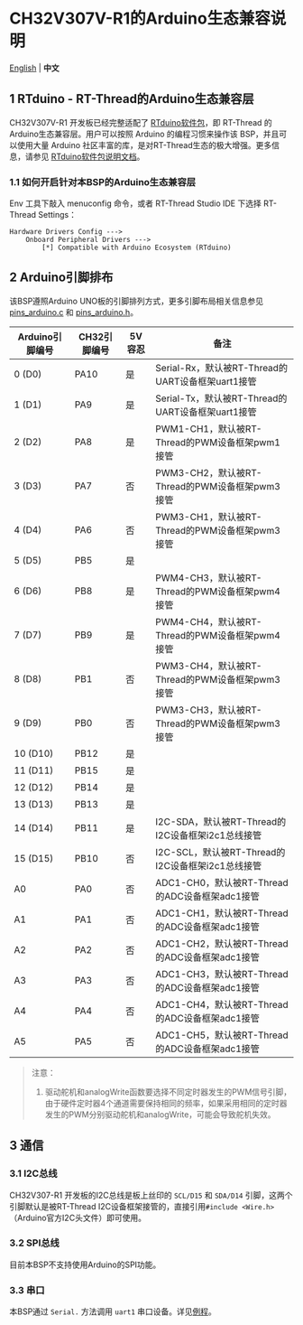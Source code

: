# CH32V307V-R1的Arduino生态兼容说明

[English](README.md) | **中文**

## 1 RTduino - RT-Thread的Arduino生态兼容层

CH32V307V-R1 开发板已经完整适配了 [RTduino软件包](https://github.com/RTduino/RTduino)，即 RT-Thread 的 Arduino生态兼容层。用户可以按照 Arduino 的编程习惯来操作该 BSP，并且可以使用大量 Arduino 社区丰富的库，是对RT-Thread生态的极大增强。更多信息，请参见 [RTduino软件包说明文档](https://github.com/RTduino/RTduino)。

### 1.1 如何开启针对本BSP的Arduino生态兼容层

Env 工具下敲入 menuconfig 命令，或者 RT-Thread Studio IDE 下选择 RT-Thread Settings：

```Kconfig
Hardware Drivers Config --->
    Onboard Peripheral Drivers --->
        [*] Compatible with Arduino Ecosystem (RTduino)
```

## 2 Arduino引脚排布

该BSP遵照Arduino UNO板的引脚排列方式，更多引脚布局相关信息参见 [pins_arduino.c](./pins_arduino.c) 和 [pins_arduino.h](./pins_arduino.h)。

| Arduino引脚编号 | CH32引脚编号 | 5V容忍 | 备注                                     |
| ----------- | -------- | ---- | -------------------------------------- |
| 0 (D0)      | PA10     | 是    | Serial-Rx，默认被RT-Thread的UART设备框架uart1接管 |
| 1 (D1)      | PA9      | 是    | Serial-Tx，默认被RT-Thread的UART设备框架uart1接管 |
| 2 (D2)      | PA8      | 是    | PWM1-CH1，默认被RT-Thread的PWM设备框架pwm1接管    |
| 3 (D3)      | PA7      | 否    | PWM3-CH2，默认被RT-Thread的PWM设备框架pwm3接管    |
| 4 (D4)      | PA6      | 否    | PWM3-CH1，默认被RT-Thread的PWM设备框架pwm3接管    |
| 5 (D5)      | PB5      | 是    |                                        |
| 6 (D6)      | PB8      | 是    | PWM4-CH3，默认被RT-Thread的PWM设备框架pwm4接管    |
| 7 (D7)      | PB9      | 是    | PWM4-CH4，默认被RT-Thread的PWM设备框架pwm4接管    |
| 8 (D8)      | PB1      | 否    | PWM3-CH4，默认被RT-Thread的PWM设备框架pwm3接管    |
| 9 (D9)      | PB0      | 否    | PWM3-CH3，默认被RT-Thread的PWM设备框架pwm3接管    |
| 10 (D10)    | PB12     | 是    |                                        |
| 11 (D11)    | PB15     | 是    |                                        |
| 12 (D12)    | PB14     | 是    |                                        |
| 13 (D13)    | PB13     | 是    |                                        |
| 14 (D14)    | PB11     | 是    | I2C-SDA，默认被RT-Thread的I2C设备框架i2c1总线接管   |
| 15 (D15)    | PB10     | 否    | I2C-SCL，默认被RT-Thread的I2C设备框架i2c1总线接管   |
| A0          | PA0      | 否    | ADC1-CH0，默认被RT-Thread的ADC设备框架adc1接管    |
| A1          | PA1      | 否    | ADC1-CH1，默认被RT-Thread的ADC设备框架adc1接管    |
| A2          | PA2      | 否    | ADC1-CH2，默认被RT-Thread的ADC设备框架adc1接管    |
| A3          | PA3      | 否    | ADC1-CH3，默认被RT-Thread的ADC设备框架adc1接管    |
| A4          | PA4      | 否    | ADC1-CH4，默认被RT-Thread的ADC设备框架adc1接管    |
| A5          | PA5      | 否    | ADC1-CH5，默认被RT-Thread的ADC设备框架adc1接管    |

> 注意：
> 
> 1. 驱动舵机和analogWrite函数要选择不同定时器发生的PWM信号引脚，由于硬件定时器4个通道需要保持相同的频率，如果采用相同的定时器发生的PWM分别驱动舵机和analogWrite，可能会导致舵机失效。

## 3 通信

### 3.1 I2C总线

CH32V307-R1 开发板的I2C总线是板上丝印的 `SCL/D15` 和 `SDA/D14` 引脚，这两个引脚默认是被RT-Thread I2C设备框架接管的，直接引用`#include <Wire.h>`（Arduino官方I2C头文件）即可使用。

### 3.2 SPI总线

目前本BSP不支持使用Arduino的SPI功能。

### 3.3 串口

本BSP通过 `Serial.` 方法调用 `uart1` 串口设备。详见[例程](https://github.com/RTduino/RTduino/blob/master/examples/Basic/helloworld.cpp)。
